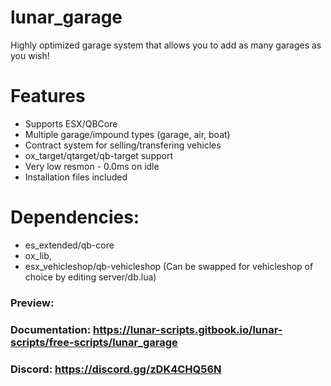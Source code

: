 # lunar_garage
Highly optimized garage system that allows you to add as many garages as you wish!

# Features
* Supports ESX/QBCore
* Multiple garage/impound types (garage, air, boat)
* Contract system for selling/transfering vehicles
* ox_target/qtarget/qb-target support
* Very low resmon - 0.0ms on idle
* Installation files included

# Dependencies: 
* es_extended/qb-core
* ox_lib,
* esx_vehicleshop/qb-vehicleshop (Can be swapped for vehicleshop of choice by editing server/db.lua)

### Preview:

### Documentation: https://lunar-scripts.gitbook.io/lunar-scripts/free-scripts/lunar_garage

### Discord: https://discord.gg/zDK4CHQ56N
